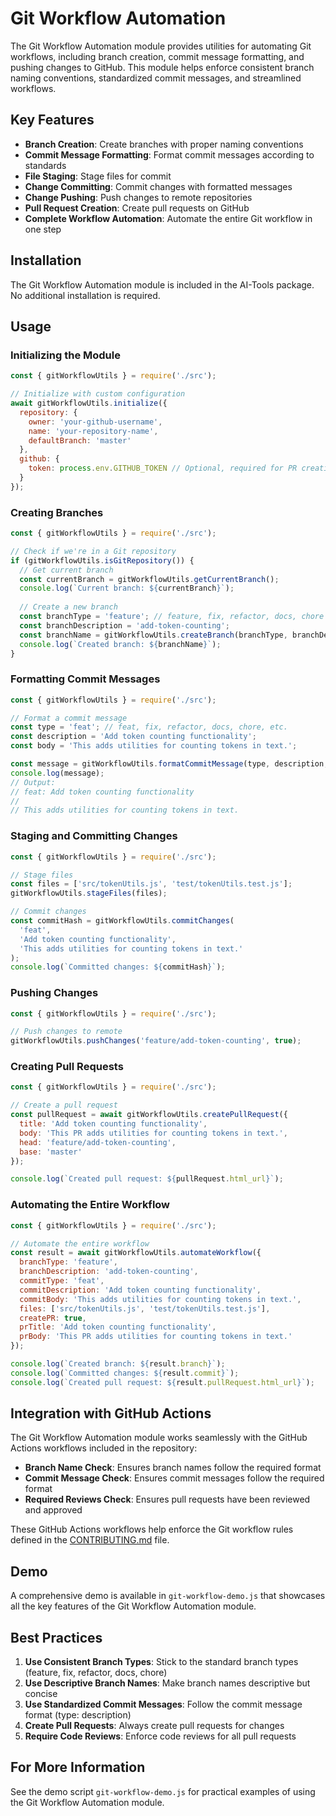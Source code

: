# Git Workflow Automation

The Git Workflow Automation module provides utilities for automating Git workflows, including branch creation, commit message formatting, and pushing changes to GitHub. This module helps enforce consistent branch naming conventions, standardized commit messages, and streamlined workflows.

## Key Features

- **Branch Creation**: Create branches with proper naming conventions
- **Commit Message Formatting**: Format commit messages according to standards
- **File Staging**: Stage files for commit
- **Change Committing**: Commit changes with formatted messages
- **Change Pushing**: Push changes to remote repositories
- **Pull Request Creation**: Create pull requests on GitHub
- **Complete Workflow Automation**: Automate the entire Git workflow in one step

## Installation

The Git Workflow Automation module is included in the AI-Tools package. No additional installation is required.

## Usage

### Initializing the Module

```javascript
const { gitWorkflowUtils } = require('./src');

// Initialize with custom configuration
await gitWorkflowUtils.initialize({
  repository: {
    owner: 'your-github-username',
    name: 'your-repository-name',
    defaultBranch: 'master'
  },
  github: {
    token: process.env.GITHUB_TOKEN // Optional, required for PR creation
  }
});
```

### Creating Branches

```javascript
const { gitWorkflowUtils } = require('./src');

// Check if we're in a Git repository
if (gitWorkflowUtils.isGitRepository()) {
  // Get current branch
  const currentBranch = gitWorkflowUtils.getCurrentBranch();
  console.log(`Current branch: ${currentBranch}`);
  
  // Create a new branch
  const branchType = 'feature'; // feature, fix, refactor, docs, chore
  const branchDescription = 'add-token-counting';
  const branchName = gitWorkflowUtils.createBranch(branchType, branchDescription);
  console.log(`Created branch: ${branchName}`);
}
```

### Formatting Commit Messages

```javascript
const { gitWorkflowUtils } = require('./src');

// Format a commit message
const type = 'feat'; // feat, fix, refactor, docs, chore, etc.
const description = 'Add token counting functionality';
const body = 'This adds utilities for counting tokens in text.';

const message = gitWorkflowUtils.formatCommitMessage(type, description, body);
console.log(message);
// Output:
// feat: Add token counting functionality
//
// This adds utilities for counting tokens in text.
```

### Staging and Committing Changes

```javascript
const { gitWorkflowUtils } = require('./src');

// Stage files
const files = ['src/tokenUtils.js', 'test/tokenUtils.test.js'];
gitWorkflowUtils.stageFiles(files);

// Commit changes
const commitHash = gitWorkflowUtils.commitChanges(
  'feat',
  'Add token counting functionality',
  'This adds utilities for counting tokens in text.'
);
console.log(`Committed changes: ${commitHash}`);
```

### Pushing Changes

```javascript
const { gitWorkflowUtils } = require('./src');

// Push changes to remote
gitWorkflowUtils.pushChanges('feature/add-token-counting', true);
```

### Creating Pull Requests

```javascript
const { gitWorkflowUtils } = require('./src');

// Create a pull request
const pullRequest = await gitWorkflowUtils.createPullRequest({
  title: 'Add token counting functionality',
  body: 'This PR adds utilities for counting tokens in text.',
  head: 'feature/add-token-counting',
  base: 'master'
});

console.log(`Created pull request: ${pullRequest.html_url}`);
```

### Automating the Entire Workflow

```javascript
const { gitWorkflowUtils } = require('./src');

// Automate the entire workflow
const result = await gitWorkflowUtils.automateWorkflow({
  branchType: 'feature',
  branchDescription: 'add-token-counting',
  commitType: 'feat',
  commitDescription: 'Add token counting functionality',
  commitBody: 'This adds utilities for counting tokens in text.',
  files: ['src/tokenUtils.js', 'test/tokenUtils.test.js'],
  createPR: true,
  prTitle: 'Add token counting functionality',
  prBody: 'This PR adds utilities for counting tokens in text.'
});

console.log(`Created branch: ${result.branch}`);
console.log(`Committed changes: ${result.commit}`);
console.log(`Created pull request: ${result.pullRequest.html_url}`);
```

## Integration with GitHub Actions

The Git Workflow Automation module works seamlessly with the GitHub Actions workflows included in the repository:

- **Branch Name Check**: Ensures branch names follow the required format
- **Commit Message Check**: Ensures commit messages follow the required format
- **Required Reviews Check**: Ensures pull requests have been reviewed and approved

These GitHub Actions workflows help enforce the Git workflow rules defined in the [CONTRIBUTING.md](./CONTRIBUTING.md) file.

## Demo

A comprehensive demo is available in `git-workflow-demo.js` that showcases all the key features of the Git Workflow Automation module.

## Best Practices

1. **Use Consistent Branch Types**: Stick to the standard branch types (feature, fix, refactor, docs, chore)
2. **Use Descriptive Branch Names**: Make branch names descriptive but concise
3. **Use Standardized Commit Messages**: Follow the commit message format (type: description)
4. **Create Pull Requests**: Always create pull requests for changes
5. **Require Code Reviews**: Enforce code reviews for all pull requests

## For More Information

See the demo script `git-workflow-demo.js` for practical examples of using the Git Workflow Automation module.
